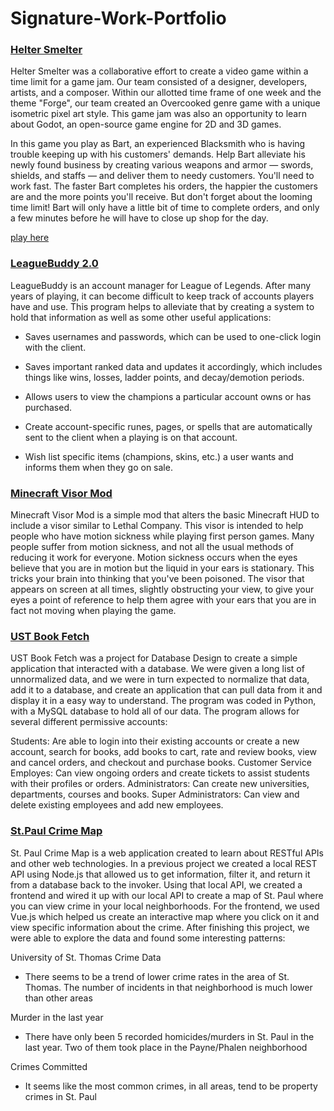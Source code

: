 # Signature-Work-Portfolio

### [Helter Smelter](https://github.com/UnseenFaith/godotgamejam) 

Helter Smelter was a collaborative effort to create a video game within a time limit for a game jam. Our team consisted of a designer, developers, artists, and a composer. Within our allotted time frame of one week and the theme "Forge", our team created an Overcooked genre game with a unique isometric pixel art style. This game jam was also an opportunity to learn about Godot, an open-source game engine for 2D and 3D games. 

In this game you play as Bart, an experienced Blacksmith who is having trouble keeping up with his customers' demands. Help Bart alleviate his newly found business by creating various weapons and armor — swords, shields, and staffs — and deliver them to needy customers. You'll need to work fast. The faster Bart completes his orders, the happier the customers are and the more points you'll receive. But don't forget about the looming time limit! Bart will only have a little bit of time to complete orders, and only a few minutes before he will have to close up shop for the day. 

[play here](https://unseenfaith.itch.io/helter-smelter)

### [LeagueBuddy 2.0](https://github.com/awwknee/LeagueBuddy-2.0) 

LeagueBuddy is an account manager for League of Legends. After many years of playing, it can become difficult to keep track of accounts players have and use. This program helps to alleviate that by creating a system to hold that information as well as some other useful applications: 

- Saves usernames and passwords, which can be used to one-click login with the client. 

- Saves important ranked data and updates it accordingly, which includes things like wins, losses, ladder points, and decay/demotion periods. 

- Allows users to view the champions a particular account owns or has purchased. 

- Create account-specific runes, pages, or spells that are automatically sent to the client when a playing is on that account. 

- Wish list specific items (champions, skins, etc.) a user wants and informs them when they go on sale. 

### [Minecraft Visor Mod](https://github.com/awwknee/visormod) 

Minecraft Visor Mod is a simple mod that alters the basic Minecraft HUD to include a visor similar to Lethal Company. This visor is intended to help people who have motion sickness while playing first person games. Many people suffer from motion sickness, and not all the usual methods of reducing it work for everyone. Motion sickness occurs when the eyes believe that you are in motion but the liquid in your ears is stationary. This tricks your brain into thinking that you've been poisoned. The visor that appears on screen at all times, slightly obstructing your view, to give your eyes a point of reference to help them agree with your ears that you are in fact not moving when playing the game.  

### [UST Book Fetch](https://github.com/awwknee/UST-Book-Fetch) 

UST Book Fetch was a project for Database Design to create a simple application that interacted with a database. We were given a long list of unnormalized data, and we were in turn expected to normalize that data, add it to a database, and create an application that can pull data from it and display it in a easy way to understand. The program was coded in Python, with a MySQL database to hold all of our data. The program allows for several different permissive accounts: 

Students: Are able to login into their existing accounts or create a new account, search for books, add books to cart, rate and review books, view and cancel orders, and checkout and purchase books. 
Customer Service Employes: Can view ongoing orders and create tickets to assist students with their profiles or orders. 
Administrators: Can create new universities, departments, courses and books. 
Super Administrators: Can view and delete existing employees and add new employees. 

### [St.Paul Crime Map](https://github.com/sethz202/St-Paul-Crime-Map) 

St. Paul Crime Map is a web application created to learn about RESTful APIs and other web technologies. In a previous project we created a local REST API using Node.js that allowed us to get information, filter it, and return it from a database back to the invoker. Using that local API, we created a frontend and wired it up with our local API to create a map of St. Paul where you can view crime in your local neighborhoods. For the frontend, we used Vue.js which helped us create an interactive map where you click on it and view specific information about the crime. After finishing this project, we were able to explore the data and found some interesting patterns: 

University of St. Thomas Crime Data
- There seems to be a trend of lower crime rates in the area of St. Thomas. The number of incidents in that neighborhood is much lower than other areas 

Murder in the last year
- There have only been 5 recorded homicides/murders in St. Paul in the last year. Two of them took place in the Payne/Phalen neighborhood 

Crimes Committed
- It seems like the most common crimes, in all areas, tend to be property crimes in St. Paul

 

 

 
